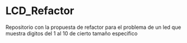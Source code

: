 # LCD_Refactor

Repositorio con la propuesta de refactor para el problema de un led que muestra digitos del 1 al 10 de cierto tamaño especifico
